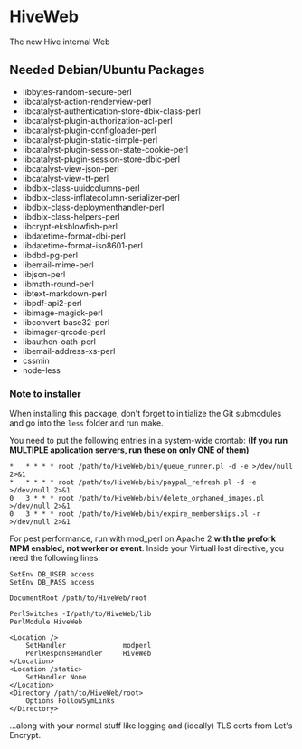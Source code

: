 # HiveWeb
The new Hive internal Web

## Needed Debian/Ubuntu Packages
* libbytes-random-secure-perl
* libcatalyst-action-renderview-perl
* libcatalyst-authentication-store-dbix-class-perl
* libcatalyst-plugin-authorization-acl-perl
* libcatalyst-plugin-configloader-perl
* libcatalyst-plugin-static-simple-perl
* libcatalyst-plugin-session-state-cookie-perl
* libcatalyst-plugin-session-store-dbic-perl
* libcatalyst-view-json-perl
* libcatalyst-view-tt-perl
* libdbix-class-uuidcolumns-perl
* libdbix-class-inflatecolumn-serializer-perl
* libdbix-class-deploymenthandler-perl
* libdbix-class-helpers-perl
* libcrypt-eksblowfish-perl
* libdatetime-format-dbi-perl
* libdatetime-format-iso8601-perl
* libdbd-pg-perl
* libemail-mime-perl
* libjson-perl
* libmath-round-perl
* libtext-markdown-perl
* libpdf-api2-perl
* libimage-magick-perl
* libconvert-base32-perl
* libimager-qrcode-perl
* libauthen-oath-perl
* libemail-address-xs-perl
* cssmin
* node-less

### Note to installer
When installing this package, don't forget to initialize the Git submodules and go into the `less` folder and run make.

You need to put the following entries in a system-wide crontab:
**(If you run MULTIPLE application servers, run these on only ONE of them)**
```
*   * * * * root /path/to/HiveWeb/bin/queue_runner.pl -d -e >/dev/null 2>&1
*   * * * * root /path/to/HiveWeb/bin/paypal_refresh.pl -d -e >/dev/null 2>&1
0   3 * * * root /path/to/HiveWeb/bin/delete_orphaned_images.pl >/dev/null 2>&1
0   3 * * * root /path/to/HiveWeb/bin/expire_memberships.pl -r >/dev/null 2>&1
```

For pest performance, run with mod_perl on Apache 2 **with the prefork MPM enabled, not worker or event**. Inside your VirtualHost directive,
you need the following lines:

```
SetEnv DB_USER access
SetEnv DB_PASS access

DocumentRoot /path/to/HiveWeb/root

PerlSwitches -I/path/to/HiveWeb/lib
PerlModule HiveWeb

<Location />
    SetHandler              modperl
    PerlResponseHandler     HiveWeb
</Location>
<Location /static>
    SetHandler None
</Location>
<Directory /path/to/HiveWeb/root>
    Options FollowSymLinks
</Directory>
```

...along with your normal stuff like logging and (ideally) TLS certs from Let's Encrypt.